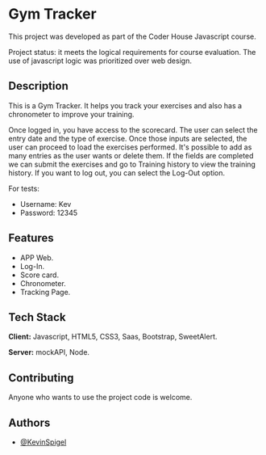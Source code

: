 
# Gym Tracker

This project was developed as part of the Coder House Javascript course.

Project status: it meets the logical requirements for course evaluation.
The use of javascript logic was prioritized over web design.

## Description
This is a Gym Tracker. It helps you track your exercises and also has a chronometer to improve your training.

Once logged in, you have access to the scorecard.
The user can select the entry date and the type of exercise.
Once those inputs are selected, the user can proceed to load the exercises performed. It's possible to add as many entries as the user wants or delete them.
If the fields are completed we can submit the exercises and go to Training history to view the training history.
If you want to log out, you can select the Log-Out option.
 
For tests:
- Username: Kev
- Password: 12345



## Features

- APP Web.
- Log-In.
- Score card.
- Chronometer.
- Tracking Page.


## Tech Stack

**Client:** Javascript, HTML5, CSS3, Saas, Bootstrap, SweetAlert.

**Server:** mockAPI, Node.


## Contributing

Anyone who wants to use the project code is welcome.


## Authors

- [@KevinSpigel](https://github.com/KevinSpigel)


